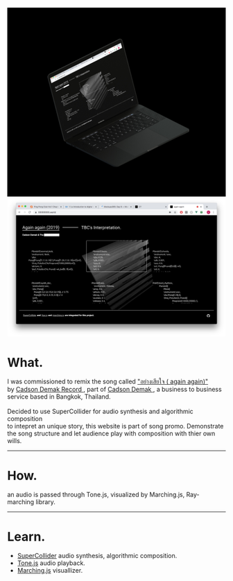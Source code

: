 ![home](../../assets/images/again-again/00.jpg)
![home](../../assets/images/again-again/01.png)



# What.

I was commissioned to remix the song called [ "อย่างเสียใจ ( again again)" ](https://www.youtube.com/watch?v=s6216p1ANpU) <br>
by [ Cadson Demak Record ](https://www.facebook.com/cadsondemakrecords/),
part of [ Cadson Demak ](https://cadsondemak.com/home/), a business to business service based in Bangkok, Thailand. 
<br>
<br>
Decided to use SuperCollider for audio synthesis and algorithmic composition <br>
to intepret an unique story, this website is part of song promo. 
Demonstrate the song structure and let audience play with composition with thier own wills.

------

# How.

an audio is passed through Tone.js, visualized by Marching.js, Ray-marching library.

------
# Learn.

- [SuperCollider](https://supercollider.github.io/) audio synthesis, algorithmic composition.
- [Tone.js](https://tonejs.github.io/) audio playback.
- [Marching.js](https://github.com/charlieroberts/marching) visuallizer.
